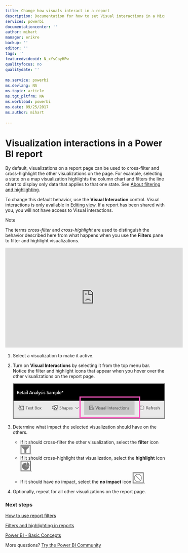 ```yaml
---
title: Change how visuals interact in a report
description: Documentation for how to set Visual interactions in a Microsoft Power BI report.
services: powerbi
documentationcenter: ''
author: mihart
manager: erikre
backup: ''
editor: ''
tags: ''
featuredvideoid: N_xYsCbyHPw
qualityfocus: no
qualitydate: ''

ms.service: powerbi
ms.devlang: NA
ms.topic: article
ms.tgt_pltfrm: NA
ms.workload: powerbi
ms.date: 09/25/2017
ms.author: mihart

---
```

# Visualization interactions in a Power BI report
By default, visualizations on a report page can be used to cross-filter and cross-highlight the other visualizations on the page.
For example, selecting a state on a map visualization highlights the column chart and filters the line chart to display only data that applies to that one state.
See [About filtering and highlighting](powerbi-service-about-filters-and-highlighting-in-reports.md).

To change this default behavior, use the **Visual Interaction** control. Visual interactions is only available in [Editing view](powerbi-service-interact-with-a-report-in-editing-view.md). If a report has been shared with you, you will not have access to Visual interactions.

> [!NOTE]
> The terms *cross-filter* and *cross-highlight* are used to distinguish the behavior described here from what happens when you use the **Filters** pane to filter and highlight visualizations.  
> 
> 

<iframe width="560" height="315" src="https://www.youtube.com/embed/N_xYsCbyHPw?list=PL1N57mwBHtN0JFoKSR0n-tBkUJHeMP2cP" frameborder="0" allowfullscreen></iframe>

1. Select a visualization to make it active.  
2. Turn on **Visual Interactions** by selecting it from the top menu bar. Notice the filter and highlight icons that appear when you hover over the other visualizations on the report page.
   
    ![](media/powerbi-service-visual-interactions/pbi-visual-interaction-icon.png)
3. Determine what impact the selected visualization should have on the others.  
   
   * If it should cross-filter the other visualization, select the **filter** icon ![](media/powerbi-service-visual-interactions/pbi-filter-icon-outlined.png).
   * If it should cross-highlight that visualization, select the **highlight** icon ![](media/powerbi-service-visual-interactions/pbi-highlight-icon-outlined.png).
   * If it should have no impact, select the **no impact** icon ![](media/powerbi-service-visual-interactions/pbi-noimpact-icon-outlined.png).
4. Optionally, repeat for all other visualizations on the report page.

### Next steps
[How to use report filters](powerbi-service-how-to-use-a-report-filter.md)

[Filters and highlighting in reports](powerbi-service-about-filters-and-highlighting-in-reports.md)

[Power BI - Basic Concepts](powerbi-service-basic-concepts.md)

More questions? [Try the Power BI Community](http://community.powerbi.com/)

